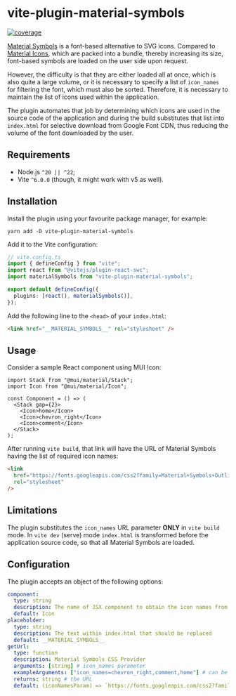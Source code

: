 # vite-plugin-material-symbols

[![coverage](https://coveralls.io/repos/github/RobinTail/vite-plugin-material-symbols/badge.svg?branch=main&)](https://coveralls.io/github/RobinTail/vite-plugin-material-symbols?branch=main)

[Material Symbols](https://fonts.google.com/icons?icon.set=Material+Symbols) is a font-based alternative to SVG icons.
Compared to [Material Icons](https://www.npmjs.com/package/@mui/icons-material), which are packed into a bundle,
thereby increasing its size, font-based symbols are loaded on the user side upon request.

However, the difficulty is that they are either loaded all at once, which is also quite a large volume, or it is
necessary to specify a list of `icon_names` for filtering the font, which must also be sorted. Therefore, it is
necessary to maintain the list of icons used within the application.

The plugin automates that job by determining which icons are used in the source code of the application and during the
build substitutes that list into `index.html` for selective download from Google Font CDN, thus reducing the volume of
the font downloaded by the user.

## Requirements

- Node.js `^20 || ^22`;
- Vite `^6.0.0` (though, it might work with v5 as well).

## Installation

Install the plugin using your favourite package manager, for example:

```shell
yarn add -D vite-plugin-material-symbols
```

Add it to the Vite configuration:

```ts
// vite.config.ts
import { defineConfig } from "vite";
import react from "@vitejs/plugin-react-swc";
import materialSymbols from "vite-plugin-material-symbols";

export default defineConfig({
  plugins: [react(), materialSymbols()],
});
```

Add the following line to the `<head>` of your `index.html`:

```html
<link href="__MATERIAL_SYMBOLS__" rel="stylesheet" />
```

## Usage

Consider a sample React component using MUI Icon:

```tsx
import Stack from "@mui/material/Stack";
import Icon from "@mui/material/Icon";

const Component = () => (
  <Stack gap={2}>
    <Icon>home</Icon>
    <Icon>chevron_right</Icon>
    <Icon>comment</Icon>
  </Stack>
);
```

After running `vite build`, that link will have the URL of Material Symbols having the list of required icon names:

```html
<link
  href="https://fonts.googleapis.com/css2?family=Material+Symbols+Outlined:opsz,wght,FILL,GRAD@24,400,0,0&icon_names=chevron_right,comment,home"
  rel="stylesheet"
/>
```

## Limitations

The plugin substitutes the `icon_names` URL parameter **ONLY** in `vite build` mode. In `vite dev` (serve) mode
`index.html` is transformed before the application source code, so that all Material Symbols are loaded.

## Configuration

The plugin accepts an object of the following options:

```yaml
component:
  type: string
  description: The name of JSX component to obtain the icon names from
  default: Icon
placeholder:
  type: string
  description: The text within index.html that should be replaced
  default: __MATERIAL_SYMBOLS__
getUrl:
  type: function
  description: Material Symbols CSS Provider
  arguments: [string] # icon_names parameter
  exampleArguments: ["icon_names=chevron_right,comment,home"] # can be empty string
  returns: string # the URL
  default: (iconNamesParam) => `https://fonts.googleapis.com/css2?family=Material+Symbols+Outlined:opsz,wght,FILL,GRAD@24,400,0,0&${iconNamesParam}`
```
